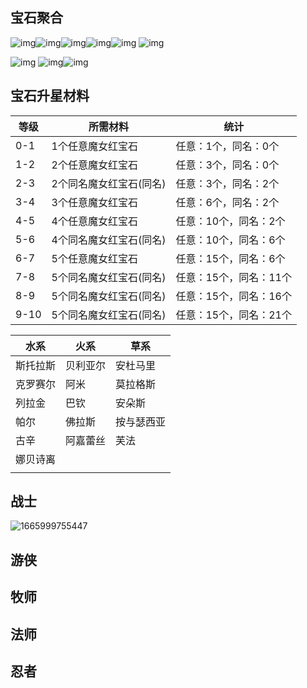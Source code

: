 ## 宝石聚合



![img](file:///C:/Users/18890/AppData/Local/Temp/msohtmlclip1/01/clip_image002.jpg)![img](file:///C:/Users/18890/AppData/Local/Temp/msohtmlclip1/01/clip_image004.jpg)![img](file:///C:/Users/18890/AppData/Local/Temp/msohtmlclip1/01/clip_image006.jpg)![img](file:///C:/Users/18890/AppData/Local/Temp/msohtmlclip1/01/clip_image008.jpg)![img](file:///C:/Users/18890/AppData/Local/Temp/msohtmlclip1/01/clip_image010.jpg) ![img](file:///C:/Users/18890/AppData/Local/Temp/msohtmlclip1/01/clip_image012.jpg)

![img](file:///C:/Users/18890/AppData/Local/Temp/msohtmlclip1/01/clip_image014.jpg) ![img](file:///C:/Users/18890/AppData/Local/Temp/msohtmlclip1/01/clip_image016.jpg)![img](file:///C:/Users/18890/AppData/Local/Temp/msohtmlclip1/01/clip_image018.jpg)

 

## 宝石升星材料

| 等级 | 所需材料                | 统计                   |
| ---- | ----------------------- | ---------------------- |
| 0-1  | 1个任意魔女红宝石       | 任意：1个，同名：0个   |
| 1-2  | 2个任意魔女红宝石       | 任意：3个，同名：0个   |
| 2-3  | 2个同名魔女红宝石(同名) | 任意：3个，同名：2个   |
| 3-4  | 3个任意魔女红宝石       | 任意：6个，同名：2个   |
| 4-5  | 4个任意魔女红宝石       | 任意：10个，同名：2个  |
| 5-6  | 4个同名魔女红宝石(同名) | 任意：10个，同名：6个  |
| 6-7  | 5个任意魔女红宝石       | 任意：15个，同名：6个  |
| 7-8  | 5个同名魔女红宝石(同名) | 任意：15个，同名：11个 |
| 8-9  | 5个同名魔女红宝石(同名) | 任意：15个，同名：16个 |
| 9-10 | 5个同名魔女红宝石(同名) | 任意：15个，同名：21个 |

 

 

| 水系     | 火系     | 草系       |
| -------- | -------- | ---------- |
| 斯托拉斯 | 贝利亚尔 | 安杜马里   |
| 克罗赛尔 | 阿米     | 莫拉格斯   |
| 列拉金   | 巴钦     | 安朵斯     |
| 帕尔     | 佛拉斯   | 按与瑟西亚 |
| 古辛     | 阿嘉蕾丝 | 芙法       |
| 娜贝诗离 |          |            |
|          |          |            |

 

 





## 战士

![1665999755447](C:\Users\18890\AppData\Roaming\Typora\typora-user-images\1665999755447.png)









## 游侠



## 牧师



## 法师



## 忍者

